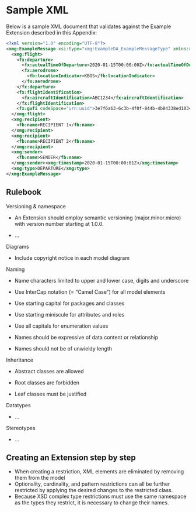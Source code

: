 # Sample XML

Below is a sample XML document that validates against the Example
Extension described in this Appendix:

```xml
<?xml version="1.0" encoding="UTF-8"?>
<xmg:ExampleMessage xsi:type="xmg:ExampleDA_ExampleMessageType" xmlns:xmg="http://www.fixm.aero/app/example/1.0" xmlns:fb="http://www.fixm.aero/base/4.2" xmlns:fx="http://www.fixm.aero/flight/4.2" xmlns:xsi="http://www.w3.org/2001/XMLSchema-instance">
  <xmg:flight>
    <fx:departure>
      <fx:actualTimeOfDeparture>2020-01-15T00:00:00Z</fx:actualTimeOfDeparture>
      <fx:aerodrome>
        <fb:locationIndicator>KBOS</fb:locationIndicator>
      </fx:aerodrome>
    </fx:departure>
    <fx:flightIdentification>
      <fx:aircraftIdentification>ABC1234</fx:aircraftIdentification>
    </fx:flightIdentification>
    <fx:gufi codeSpace="urn:uuid">3e7f6a63-6c3b-4f0f-844b-4b84338ed103</fx:gufi>
  </xmg:flight>
  <xmg:recipient>
    <fb:name>RECIPIENT 1</fb:name>
  </xmg:recipient>
  <xmg:recipient>
    <fb:name>RECIPIENT 2</fb:name>
  </xmg:recipient>
  <xmg:sender>
    <fb:name>SENDER</fb:name>
  </xmg:sender><xmg:timestamp>2020-01-15T00:00:01Z</xmg:timestamp>
  <xmg:type>DEPARTURE</xmg:type>
</xmg:ExampleMessage>

```

## Rulebook

Versioning & namespace

- An Extension should employ semantic versioning (major.minor.micro)
    with version number starting at 1.0.0.

- ...

Diagrams

- Include copyright notice in each model diagram

Naming

- Name characters limited to upper and lower case, digits and
    underscore

- Use InterCap notation (= “Camel Case”) for all model elements

- Use starting capital for packages and classes

- Use starting miniscule for attributes and roles

- Use all capitals for enumeration values

- Names should be expressive of data content or relationship

- Names should not be of unwieldy length

Inheritance

- Abstract classes are allowed

- Root classes are forbidden

- Leaf classes must be justified

Datatypes

- ...

Stereotypes

- ...

## Creating an Extension step by step

- When creating a restriction, XML elements are eliminated by removing them from the model
- Optionality, cardinality, and pattern restrictions can all be further restricted by applying the desired changes to the restricted class.
- Because XSD complex type restrictions must use the same namespace as the types they restrict, it is necessary to change their names.
